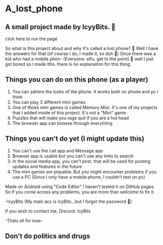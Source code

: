 # A_lost_phone

A small project made by IcyyBits. 📖 
-
click <a herf="icyybits.github.io/A_lost_phone">here</a> to run the page

So what is this project about and why it's called a lost phone? 📱 
Well I have the answers for that (of course I do, I made it, so duh 🫠)
Once there was a kid who had a mobile phon- (Everyone: stfu, get to the point)
🥲 well I just got bored so I made this. there is no explanation for this thing.

Things you can do on this phone (as a player)
-
1. You can admire the looks of the phone. It works both on phone and pc I think
2. You can play 3 different mini games
3. One of thoes mini games is called Memory Mist. It's one of my projects that I added inside of this project. It's not a "Mini" game
4. Puzzles that will make you rage quit if you are a hot head
5. The browser app can browse through everything.

Things you can't do yet (I might update this)
-
1. You can't use the call app and Message app
2. Browser app is usable but you can't use any links to search
3. In the social media app, you can't post. that will be used for posting updates and features in the future
4. The mini games are playable. But you might encounter problems if you use a PC (Since I only have a mobile phone, I couldn't test on pc)

Made on Android using "Code Editor"
I haven't tested it on GitHub pages. So if you come across any problems, you are more than welcome to fix it.

-IcyyBits (My main acc is IcyBits...but I forgot the password 🥲)

If you wish to contact me,
Discord: IcyBits

-Thats all for now-

Don't do politics and drugs
-

